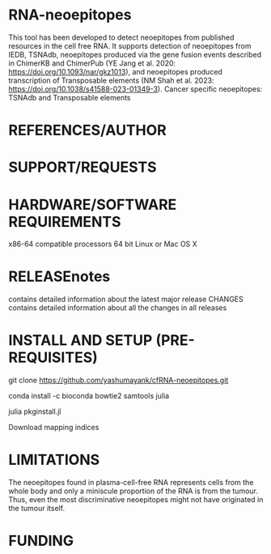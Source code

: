 # RNA-neoepitopes
This tool has been developed to detect neoepitopes from published resources in the cell free RNA. It supports detection of neoepitopes from IEDB, TSNAdb, neoepitopes produced via the gene fusion events described in ChimerKB and ChimerPub (YE Jang et al. 2020: https://doi.org/10.1093/nar/gkz1013), and neoepitopes produced transcription of Transposable elements (NM Shah et al. 2023: https://doi.org/10.1038/s41588-023-01349-3). Cancer specific neoepitopes: TSNAdb and Transposable elements

# REFERENCES/AUTHOR

# SUPPORT/REQUESTS

# HARDWARE/SOFTWARE REQUIREMENTS
x86-64 compatible processors
64 bit Linux or Mac OS X

# RELEASEnotes 
contains detailed information about the latest major release CHANGES contains detailed information about all the changes in all releases

# INSTALL AND SETUP (PRE-REQUISITES)
git clone https://github.com/yashumayank/cfRNA-neoepitopes.git

conda install -c bioconda bowtie2 samtools julia 

julia pkginstall.jl

Download mapping indices


# LIMITATIONS
The neoepitopes found in plasma-cell-free RNA represents cells from the whole body and only a miniscule proportion of the RNA is from the tumour. Thus, even the most discriminative neoepitopes might not have originated in the tumour itself.

# FUNDING

